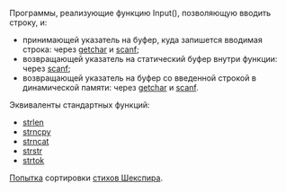 Программы, реализующие функцию Input(), позволяющую вводить строку, и:
 - принимающей указатель на буфер, куда запишется вводимая строка: через [getchar](input/getchar_1.c) и [scanf](input/scanf_1.c);
 - возвращающей указатель на статический буфер внутри функции: через [scanf](input/scanf_1.c);
 - возвращающей указатель на буфер со введенной строкой в динамической памяти: через [getchar](input/getchar_3.c) и [scanf](input/scanf_3.c).

Эквиваленты стандартных функций:
 - [strlen](str/strlen.c)
 - [strncpy](str/strncpy.c)
 - [strncat](str/strncat.c)
 - [strstr](str/strstr.c)
 - [strtok](str/strtok.c)

[Попытка](shakespeare.c) сортировки [стихов Шекспира](shakespeare.txt).